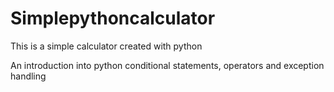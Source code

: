 # Simplepythoncalculator
This is a simple calculator created with python

An introduction into python conditional statements, operators and exception handling




















